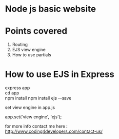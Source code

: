 # Node js basic website

# Points covered
1) Routing
2) EJS view engine
3) How to use partials


# How to use EJS in Express

express app  
cd app  
npm install
npm install ejs --save


set view engine in app.js

app.set('view engine', 'ejs');



for more info contact me here : http://www.coding4developers.com/contact-us/